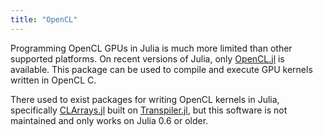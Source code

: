 ```yaml
---
title: "OpenCL"
---
```


Programming OpenCL GPUs in Julia is much more limited than other supported platforms. On
recent versions of Julia, only [OpenCL.jl](https://github.com/JuliaGPU/OpenCL.jl) is
available. This package can be used to compile and execute GPU kernels written in OpenCL C.

There used to exist packages for writing OpenCL kernels in Julia, specifically
[CLArrays.jl](https://github.com/JuliaGPU/CLArrays.jl) built on
[Transpiler.jl](https://github.com/SimonDanisch/Transpiler.jl), but this software is not
maintained and only works on Julia 0.6 or older.
